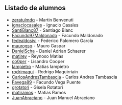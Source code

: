 ﻿## Listado de alumnos

* [zeratulmdq](https://github.com/zeratulmdq) - Martin Benvenuti
* [ignaciocasales](https://github.com/ignaciocasales) - Ignacio Casales
* [SantiBlanc87](https://github.com/SantiBlanc87) - Santiago Blanc
* [Facundo97Maldonado](https://github.com/Facundo97Maldonado) - Facundo Maldonado
* [fedealdosivi](https://github.com/fedealdosivi) - Federico Palomero García
* [maurogsp](https://github.com/maurogsp) - Mauro Gaspar
* [DanielScha](https://github.com/DanielScha) - Daniel Adrian Schaerer
* [matirey](https://github.com/matirey) - Reynoso Matias
* [co0per](https://github.com/co0per) - Lisandro Cooper
* [Iampietro](https://github.com/Iampietro/2017) - Matias Iampietro
* [rodrimaqui](https://github.com/rodrimaqui) - Rodrigo Maquirriain
* [CarlosAndresTambascia](https://github.com/CarlosAndresTambascia) - Carlos Andres Tambascia
* [Favega89](https://github.com/Favega89) - Facundo Vega Puente
* [grotatori](https://github.com/grotatori) - Gisela Rotatori
* [matiramos](https://github.com/matiramos) - Matias Ramos
* [JuanAbraciano](https://github.com/JuanAbraciano) - Juan Manuel Abraciano
